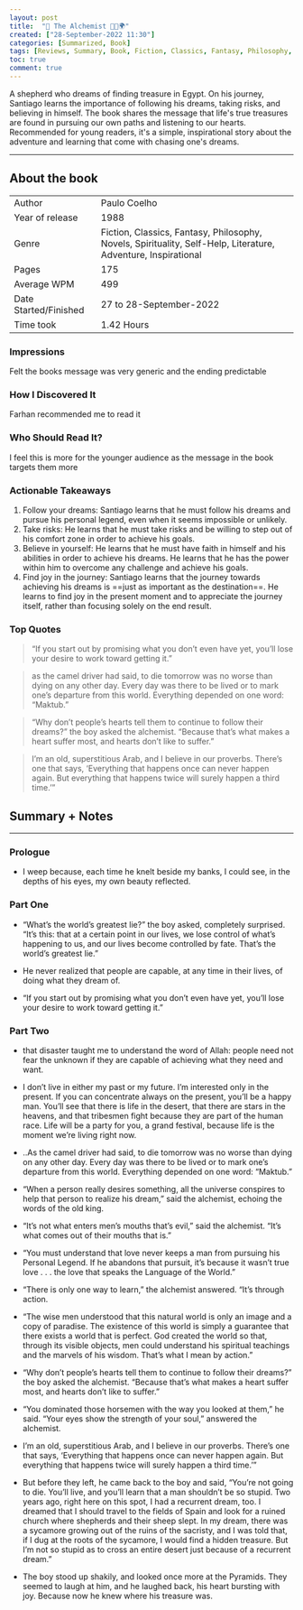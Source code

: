 ```yaml
---
layout: post
title:  "📕 The Alchemist 🔮🐑🌍"
created: ["28-September-2022 11:30"]
categories: [Summarized, Book]
tags: [Reviews, Summary, Book, Fiction, Classics, Fantasy, Philosophy, Novels, Spirituality, Self-Help, Literature, Adventure, Inspirational, '1988' ]
toc: true
comment: true
---
```


A shepherd who dreams of finding treasure in Egypt. On his journey, Santiago learns the importance of following his dreams, taking risks, and believing in himself. The book shares the message that life's true treasures are found in pursuing our own paths and listening to our hearts. Recommended for young readers, it's a simple, inspirational story about the adventure and learning that come with chasing one's dreams.

---
## About the book

|                       |        |
| :---------------------- | :------- |
| Author                | Paulo Coelho        |
| Year of release       | 1988        |
| Genre                 | Fiction, Classics, Fantasy, Philosophy, Novels, Spirituality, Self-Help, Literature, Adventure, Inspirational        |
| Pages                 |  175       |
| Average WPM           |  499       |
| Date Started/Finished | 27 to 28-September-2022  |
| Time took             | 1.42 Hours |

### Impressions
Felt the books message was very generic and the ending predictable

### How I Discovered It
Farhan recommended me to read it 

### Who Should Read It?
I feel this is more for the younger audience as the message in the book targets them more

### Actionable Takeaways
1.  Follow your dreams: Santiago learns that he must follow his dreams and pursue his personal legend, even when it seems impossible or unlikely.
2. Take risks: He learns that he must take risks and be willing to step out of his comfort zone in order to achieve his goals.
3. Believe in yourself: He learns that he must have faith in himself and his abilities in order to achieve his dreams. He learns that he has the power within him to overcome any challenge and achieve his goals.
4. Find joy in the journey: Santiago learns that the journey towards achieving his dreams is ==just as important as the destination==. He learns to find joy in the present moment and to appreciate the journey itself, rather than focusing solely on the end result.

### Top Quotes

> “If you start out by promising what you don’t even have yet, you’ll lose your desire to work toward getting it.”

> as the camel driver had said, to die tomorrow was no worse than dying on any other day. Every day was there to be lived or to mark one’s departure from this world. Everything depended on one word: “Maktub.”

> “Why don’t people’s hearts tell them to continue to follow their dreams?” the boy asked the alchemist. “Because that’s what makes a heart suffer most, and hearts don’t like to suffer.”

> I’m an old, superstitious Arab, and I believe in our proverbs. There’s one that says, ‘Everything that happens once can never happen again. But everything that happens twice will surely happen a third time.’”



## Summary + Notes
---
### Prologue
- I weep because, each time he knelt beside my banks, I could see, in the depths of his eyes, my own beauty reflected.

### Part One

- “What’s the world’s greatest lie?” the boy asked, completely surprised. “It’s this: that at a certain point in our lives, we lose control of what’s happening to us, and our lives become controlled by fate. That’s the world’s greatest lie.”

- He never realized that people are capable, at any time in their lives, of doing what they dream of.

- “If you start out by promising what you don’t even have yet, you’ll lose your desire to work toward getting it.”

### Part Two

- that disaster taught me to understand the word of Allah: people need not fear the unknown if they are capable of achieving what they need and want.

- I don’t live in either my past or my future. I’m interested only in the present. If you can concentrate always on the present, you’ll be a happy man. You’ll see that there is life in the desert, that there are stars in the heavens, and that tribesmen fight because they are part of the human race. Life will be a party for you, a grand festival, because life is the moment we’re living right now.

- ..As the camel driver had said, to die tomorrow was no worse than dying on any other day. Every day was there to be lived or to mark one’s departure from this world. Everything depended on one word: “Maktub.”

- “When a person really desires something, all the universe conspires to help that person to realize his dream,” said the alchemist, echoing the words of the old king.

- “It’s not what enters men’s mouths that’s evil,” said the alchemist. “It’s what comes out of their mouths that is.”

- “You must understand that love never keeps a man from pursuing his Personal Legend. If he abandons that pursuit, it’s because it wasn’t true love . . . the love that speaks the Language of the World.”

- “There is only one way to learn,” the alchemist answered. “It’s through action.

- “The wise men understood that this natural world is only an image and a copy of paradise. The existence of this world is simply a guarantee that there exists a world that is perfect. God created the world so that, through its visible objects, men could understand his spiritual teachings and the marvels of his wisdom. That’s what I mean by action.”

- “Why don’t people’s hearts tell them to continue to follow their dreams?” the boy asked the alchemist. “Because that’s what makes a heart suffer most, and hearts don’t like to suffer.”

- “You dominated those horsemen with the way you looked at them,” he said. “Your eyes show the strength of your soul,” answered the alchemist.

- I’m an old, superstitious Arab, and I believe in our proverbs. There’s one that says, ‘Everything that happens once can never happen again. But everything that happens twice will surely happen a third time.’”

- But before they left, he came back to the boy and said, “You’re not going to die. You’ll live, and you’ll learn that a man shouldn’t be so stupid. Two years ago, right here on this spot, I had a recurrent dream, too. I dreamed that I should travel to the fields of Spain and look for a ruined church where shepherds and their sheep slept. In my dream, there was a sycamore growing out of the ruins of the sacristy, and I was told that, if I dug at the roots of the sycamore, I would find a hidden treasure. But I’m not so stupid as to cross an entire desert just because of a recurrent dream.”

- The boy stood up shakily, and looked once more at the Pyramids. They seemed to laugh at him, and he laughed back, his heart bursting with joy. Because now he knew where his treasure was.